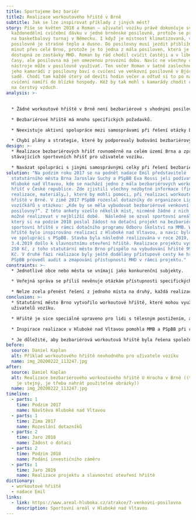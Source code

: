 ```yaml
---
title: Sportujeme bez bariér
title2: Realizace workoutového hřiště v Brně
subtitle: Jak se lze inspirovat příklady z jiných měst?
story: Píše se květen 2018 a Roman – uživatel vozíku právě dokončuje svoji
  každonedělní cvičební dávku v jedné brněnské posilovně, protože se připravuje
  na basketbalový turnaj v Německu. I když je místnost klimatizovaná, v
  posilovně je strašné teplo a dusno. Do posilovny musí jezdit přibližně 45
  minut přes celé Brno, protože je to jedna z mála posiloven, která je dobře
  dostupná ze zastávky MHD. Roman by rád chodil cvičit častěji a v libovolné
  časy, ale posilovna má jen omezenou provozní dobu. Navíc ne všechny cvičební
  nástroje může v posilovně využívat. Ten večer Roman v šatně zaslechne, jak se
  jeho kamarádi z posilovny baví o cvičení ve venkovní posilovně v Björnsonově
  sadě. Chodí tam každé úterý od devíti hodin večer a odtud si to po náročném
  cvičení namíří do blízké hospody. Kéž by tak mohl s kamarády chodit cvičit ven
  na čerstvý vzduch.
analysis: >-
  

  * Žádné workoutové hřiště v Brně není bezbariérové s vhodnými posilovacími stroji, byť se o jeho výstavbě již dlouho uvažuje.

  * Bezbariérové hřiště má mnoho specifických požadavků.

  * Neexistuje aktivní spolupráce mezi samosprávami při řešení otázky bezbariérovosti.

  * Chybí plány a strategie, které by podporovaly budování bezbariérových veřejných prostorů.
design: >-
  * Realizace bezbariérových hřišť rovnoměrně na celém území Brna a zpřístupnění
  stávajících sportovních hřišť pro uživatele vozíku.

  * Navázat spolupráci s jinými samosprávnými celky při řešení bezbariérovosti a vyhledávat příklady dobré praxe.
solution: "Na podzim roku 2017 se na podnět nadace Emil představitelé
  statutárního města Brna Jaroslav Suchý a PSpBB Eva Rossi jeli podívat do
  Hluboké nad Vltavou, kde se nachází jedno z mála bezbariérových workoutových
  hřišť v České republice. Zde zjistili všechny nezbytné informace (financování,
  realizace, materiály…), které by mohli pomoci, při realizaci workoutového
  hřiště v Brně. V zimě 2017 PSpBB rozeslal dotazníky do organizace Liga
  vozíčkářů s otázkou: „Kde by se měla vybudovat bezbariérové venkovní
  posilovny?“. Z této ankety vzešlo několik míst, nicméně žádné z nich nebylo
  možné realizovat v nejbližší době.  Následně se ozval sportovní areál Hroch,
  který si na podzim 2018 poslal žádost na dotační projekt na bezbariérové
  sportovní hřiště v rámci dotačního programu Odboru školství na MMB. Workoutové
  hřiště bylo inspirováno realizací z Hluboké nad Vltavou, a navíc bylo budováno
  ve spolupráci s PSpBB. Stavba byla následně realizována v roce 2019, kdy
  3.4.2019 došlo k slavnostnímu otevření hřiště. Realizace projektu vyšel na 998
  250 Kč, z toho statutární město Brno přispělo na vybudování hřiště 990 000,-
  Kč. V druhé fázi realizace byly ještě dodělány přístupové cesty ke hřišti.
  PSpBB provedl audit a zmapování přístupnosti MHD v rámci projektu."
constraints: >-
  * Jednotlivé obce nebo města se vnímají jako konkurenční subjekty.

  * Veřejná správa se příliš nevěnuje otázkám přístupnosti specifických veřejných prostorů, například sportovních areálů.

  * Nelze zcela přenést řešení z jednoho místa na druhý, každá realizace má svá specifika.
conclusion: >-
  * Statutární město Brno vytvořilo workoutové hřiště, které mohou využívat i
  uživatelů vozíku.

  * Hřiště je sice speciálně upraveno pro lidi s tělesným postižením, ale nic nebrání tomu, aby bylo využíváno širokou veřejností.

  * Inspirace realizace v Hluboké nad Vltavou pomohla MMB a PSpBB při realizaci workoutových hřišť. V rámci návštěvy získali informace o úskalích realizace projektu, jeho financování a volbu vhodných materiálů a designu jednotlivých cvičebních pomůcek. 

  * Je důležité, aby bezbariérová workoutová hřiště byla řešena společně s bezbariérovým přístupem (bezbariérová parkovací místa, zastávka MHD, přístupové cesty).
before:
  source: Daniel Kaplan
  alt: Příklad workoutového hřiště nevhodného pro uživatele vozíku
  name: img_20200222_113247.jpg
after:
  source: Daniel Kaplan
  alt: Realizace bezbariérového workoutového hřiště U Hrocha v Brně ((ten obrázek
    je stejný, je třeba nahrát použitelné obrázky))
  name: img_20200222_113247.jpg
timeline:
  - parts: 1
    time: Podzim 2017
    name: Návštěva Hluboké nad Vltavou
  - parts: 1
    time: Zima 2017
    name: Rozeslání dotazníků
  - parts: 2
    time: Jaro 2018
    name: Žádost o dotaci
  - parts: 2
    time: Podzim 2018
    name: Podání investičního záměru
  - parts: 1
    time: Jaro 2019
    name: Realizace projektu a slavnostní otevření hřiště
dictionary:
  - workoutové hřiště
  - nadace Emil
links:
  - link: https://www.areal-hluboka.cz/atrakce/7-venkovni-posilovna
    description: Sportovní areál v Hluboké nad Vltavou
---
```

